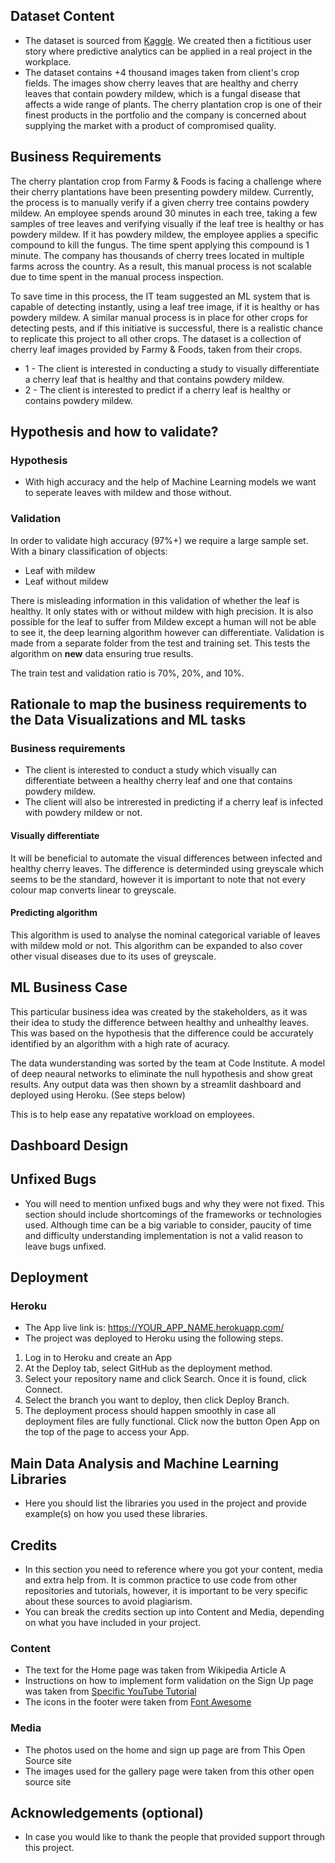 ## Dataset Content
* The dataset is sourced from [Kaggle](https://www.kaggle.com/codeinstitute/cherry-leaves). We created then a fictitious user story where predictive analytics can be applied in a real project in the workplace.
* The dataset contains +4 thousand images taken from client's crop fields. The images show cherry leaves that are healthy and cherry leaves that contain powdery mildew, which is a fungal disease that affects a wide range of plants. The cherry plantation crop is one of their finest products in the portfolio and the company is concerned about supplying the market with a product of compromised quality.

## Business Requirements
The cherry plantation crop from Farmy & Foods is facing a challenge where their cherry plantations have been presenting powdery mildew. Currently, the process is to manually verify if a given cherry tree contains powdery mildew. An employee spends around 30 minutes in each tree, taking a few samples of tree leaves and verifying visually if the leaf tree is healthy or has powdery mildew. If it has powdery mildew, the employee applies a specific compound to kill the fungus. The time spent applying this compound is 1 minute.  The company has thousands of cherry trees located in multiple farms across the country. As a result, this manual process is not scalable due to time spent in the manual process inspection.

To save time in this process, the IT team suggested an ML system that is capable of detecting instantly, using a leaf tree image, if it is healthy or has powdery mildew. A similar manual process is in place for other crops for detecting pests, and if this initiative is successful, there is a realistic chance to replicate this project to all other crops. The dataset is a collection of cherry leaf images provided by Farmy & Foods, taken from their crops.

* 1 - The client is interested in conducting a study to visually differentiate a cherry leaf that is healthy and that contains powdery mildew.
* 2 - The client is interested to predict if a cherry leaf is healthy or contains powdery mildew.

## Hypothesis and how to validate?

### Hypothesis

* With high accuracy and the help of Machine Learning models we want to seperate leaves with mildew and those without.

### Validation

In order to validate high accuracy (97%+) we require a large sample set. With a binary classification of objects:
* Leaf with mildew
* Leaf without mildew

There is misleading information in this validation of whether the leaf is healthy. It only states with or without mildew with high precision. It is also possible for the leaf to suffer from Mildew except a human will not be able to see it, the deep learning algorithm however can differentiate.
Validation is made from a separate folder from the test and training set. This tests the algorithm on **new** data ensuring true results.

The train test and validation ratio is 70%, 20%, and 10%.

## Rationale to map the business requirements to the Data Visualizations and ML tasks

### Business requirements
* The client is interested to conduct a study which visually can differentiate between a healthy cherry leaf and one that contains powdery mildew.
* The client will also be intrerested in predicting if a cherry leaf  is infected with powdery mildew or not.

#### Visually differentiate
It will be beneficial to automate the visual differences between infected and healthy cherry leaves. The difference is determinded using greyscale which seems to be the standard, however it is important to note that not every colour map converts linear to greyscale.

#### Predicting algorithm
This algorithm is used to analyse the nominal categorical variable of leaves with mildew mold or not. This algorithm can be expanded to also cover other visual diseases due to its uses of greyscale.

## ML Business Case
This particular business idea was created by the stakeholders, as it was their idea to study the difference between healthy and unhealthy leaves. This was based on the hypothesis that the difference could be accurately identified by an algorithm with a high rate of acuracy.

The data wunderstanding was sorted by the team at Code Institute. A model of deep neaural networks to eliminate the null hypothesis and show great results. Any output data was then shown by a streamlit dashboard and deployed using Heroku. (See steps below)

This is to help ease any repatative workload on employees.

## Dashboard Design

## Unfixed Bugs
* You will need to mention unfixed bugs and why they were not fixed. This section should include shortcomings of the frameworks or technologies used. Although time can be a big variable to consider, paucity of time and difficulty understanding implementation is not a valid reason to leave bugs unfixed.

## Deployment
### Heroku

* The App live link is: https://YOUR_APP_NAME.herokuapp.com/ 
* The project was deployed to Heroku using the following steps.

1. Log in to Heroku and create an App
2. At the Deploy tab, select GitHub as the deployment method.
3. Select your repository name and click Search. Once it is found, click Connect.
4. Select the branch you want to deploy, then click Deploy Branch.
5. The deployment process should happen smoothly in case all deployment files are fully functional. Click now the button Open App on the top of the page to access your App.


## Main Data Analysis and Machine Learning Libraries
* Here you should list the libraries you used in the project and provide example(s) on how you used these libraries.


## Credits 

* In this section you need to reference where you got your content, media and extra help from. It is common practice to use code from other repositories and tutorials, however, it is important to be very specific about these sources to avoid plagiarism. 
* You can break the credits section up into Content and Media, depending on what you have included in your project. 

### Content 

- The text for the Home page was taken from Wikipedia Article A
- Instructions on how to implement form validation on the Sign Up page was taken from [Specific YouTube Tutorial](https://www.youtube.com/)
- The icons in the footer were taken from [Font Awesome](https://fontawesome.com/)

### Media

- The photos used on the home and sign up page are from This Open Source site
- The images used for the gallery page were taken from this other open source site



## Acknowledgements (optional)
* In case you would like to thank the people that provided support through this project.
